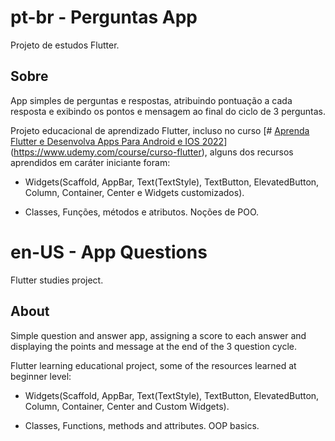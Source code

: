 
# pt-br - Perguntas App

  

Projeto de estudos Flutter.

  

## Sobre

  

App simples de perguntas e respostas, atribuindo pontuação a cada resposta e exibindo os pontos e mensagem ao final do ciclo de 3 perguntas.

  

Projeto educacional de aprendizado Flutter, incluso no curso [# [Aprenda Flutter e Desenvolva Apps Para Android e IOS 2022](https://capgemini.udemy.com/course/curso-flutter/)](https://www.udemy.com/course/curso-flutter), alguns dos recursos aprendidos em caráter iniciante foram:

  

- Widgets(Scaffold, AppBar, Text(TextStyle), TextButton, ElevatedButton, Column, Container, Center e Widgets customizados).

- Classes, Funções, métodos e atributos. Noções de POO.

  
  

# en-US - App Questions

  

Flutter studies project.

  

## About

  

Simple question and answer app, assigning a score to each answer and displaying the points and message at the end of the 3 question cycle.

  

Flutter learning educational project, some of the resources learned at beginner level:

  

- Widgets(Scaffold, AppBar, Text(TextStyle), TextButton, ElevatedButton, Column, Container, Center and Custom Widgets).

- Classes, Functions, methods and attributes. OOP basics.